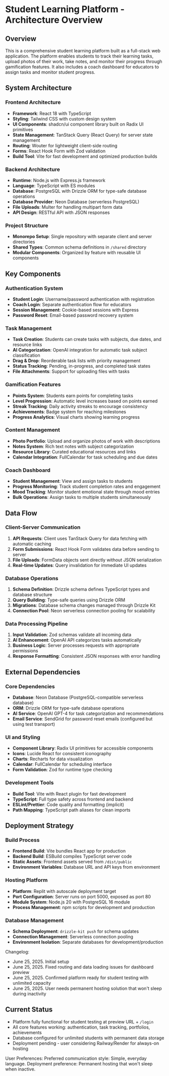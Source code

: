 # Student Learning Platform - Architecture Overview

## Overview

This is a comprehensive student learning platform built as a full-stack web application. The platform enables students to track their learning tasks, upload photos of their work, take notes, and monitor their progress through gamification features. It also includes a coach dashboard for educators to assign tasks and monitor student progress.

## System Architecture

### Frontend Architecture
- **Framework**: React 18 with TypeScript
- **Styling**: Tailwind CSS with custom design system
- **UI Components**: shadcn/ui component library built on Radix UI primitives
- **State Management**: TanStack Query (React Query) for server state management
- **Routing**: Wouter for lightweight client-side routing
- **Forms**: React Hook Form with Zod validation
- **Build Tool**: Vite for fast development and optimized production builds

### Backend Architecture
- **Runtime**: Node.js with Express.js framework
- **Language**: TypeScript with ES modules
- **Database**: PostgreSQL with Drizzle ORM for type-safe database operations
- **Database Provider**: Neon Database (serverless PostgreSQL)
- **File Uploads**: Multer for handling multipart form data
- **API Design**: RESTful API with JSON responses

### Project Structure
- **Monorepo Setup**: Single repository with separate client and server directories
- **Shared Types**: Common schema definitions in `/shared` directory
- **Modular Components**: Organized by feature with reusable UI components

## Key Components

### Authentication System
- **Student Login**: Username/password authentication with registration
- **Coach Login**: Separate authentication flow for educators
- **Session Management**: Cookie-based sessions with Express
- **Password Reset**: Email-based password recovery system

### Task Management
- **Task Creation**: Students can create tasks with subjects, due dates, and resource links
- **AI Categorization**: OpenAI integration for automatic task subject classification
- **Drag & Drop**: Reorderable task lists with priority management
- **Status Tracking**: Pending, in-progress, and completed task states
- **File Attachments**: Support for uploading files with tasks

### Gamification Features
- **Points System**: Students earn points for completing tasks
- **Level Progression**: Automatic level increases based on points earned
- **Streak Tracking**: Daily activity streaks to encourage consistency
- **Achievements**: Badge system for reaching milestones
- **Progress Analytics**: Visual charts showing learning progress

### Content Management
- **Photo Portfolio**: Upload and organize photos of work with descriptions
- **Notes System**: Rich text notes with subject categorization
- **Resource Library**: Curated educational resources and links
- **Calendar Integration**: FullCalendar for task scheduling and due dates

### Coach Dashboard
- **Student Management**: View and assign tasks to students
- **Progress Monitoring**: Track student completion rates and engagement
- **Mood Tracking**: Monitor student emotional state through mood entries
- **Bulk Operations**: Assign tasks to multiple students simultaneously

## Data Flow

### Client-Server Communication
1. **API Requests**: Client uses TanStack Query for data fetching with automatic caching
2. **Form Submissions**: React Hook Form validates data before sending to server
3. **File Uploads**: FormData objects sent directly without JSON serialization
4. **Real-time Updates**: Query invalidation for immediate UI updates

### Database Operations
1. **Schema Definition**: Drizzle schema defines TypeScript types and database structure
2. **Query Building**: Type-safe queries using Drizzle ORM
3. **Migrations**: Database schema changes managed through Drizzle Kit
4. **Connection Pool**: Neon serverless connection pooling for scalability

### Data Processing Pipeline
1. **Input Validation**: Zod schemas validate all incoming data
2. **AI Enhancement**: OpenAI API categorizes tasks automatically
3. **Business Logic**: Server processes requests with appropriate permissions
4. **Response Formatting**: Consistent JSON responses with error handling

## External Dependencies

### Core Dependencies
- **Database**: Neon Database (PostgreSQL-compatible serverless database)
- **ORM**: Drizzle ORM for type-safe database operations
- **AI Service**: OpenAI GPT-4 for task categorization and recommendations
- **Email Service**: SendGrid for password reset emails (configured but using test transport)

### UI and Styling
- **Component Library**: Radix UI primitives for accessible components
- **Icons**: Lucide React for consistent iconography
- **Charts**: Recharts for data visualization
- **Calendar**: FullCalendar for scheduling interface
- **Form Validation**: Zod for runtime type checking

### Development Tools
- **Build Tool**: Vite with React plugin for fast development
- **TypeScript**: Full type safety across frontend and backend
- **ESLint/Prettier**: Code quality and formatting (implicit)
- **Path Mapping**: TypeScript path aliases for clean imports

## Deployment Strategy

### Build Process
- **Frontend Build**: Vite bundles React app for production
- **Backend Build**: ESBuild compiles TypeScript server code
- **Static Assets**: Frontend assets served from `/dist/public`
- **Environment Variables**: Database URL and API keys from environment

### Hosting Platform
- **Platform**: Replit with autoscale deployment target
- **Port Configuration**: Server runs on port 5000, exposed as port 80
- **Module System**: Node.js 20 with PostgreSQL 16 module
- **Process Management**: npm scripts for development and production

### Database Management
- **Schema Deployment**: `drizzle-kit push` for schema updates
- **Connection Management**: Serverless connection pooling
- **Environment Isolation**: Separate databases for development/production

Changelog:
- June 25, 2025. Initial setup
- June 25, 2025. Fixed routing and data loading issues for dashboard preview
- June 25, 2025. Confirmed platform ready for student testing with unlimited capacity
- June 25, 2025. User needs permanent hosting solution that won't sleep during inactivity

## Current Status
- Platform fully functional for student testing at preview URL + `/login`
- All core features working: authentication, task tracking, portfolios, achievements
- Database configured for unlimited students with permanent data storage
- Deployment pending - user considering Railway/Render for always-on hosting

User Preferences:
Preferred communication style: Simple, everyday language.
Deployment preference: Permanent hosting that won't sleep when inactive.